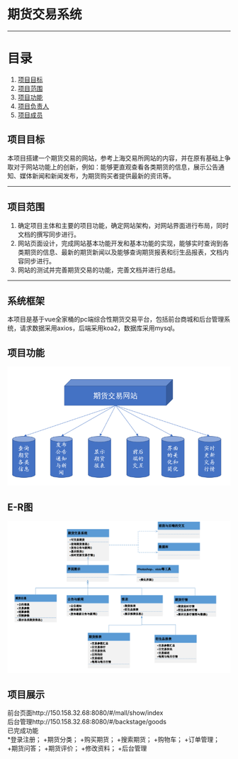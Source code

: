 # 期货交易系统
___
# 目录
 1. [项目目标](#1)
 2. [项目范围](#2)
 3. [项目功能](#3)
 4. [项目负责人](#4)
 5. [项目成员](#5)
##  项目目标
本项目搭建一个期货交易的网站，参考上海交易所网站的内容，并在原有基础上争取对于网站功能上的创新，例如：能够更直观查看各类期货的信息，展示公告通知、媒体新闻和新闻发布，为期货购买者提供最新的资讯等。
___
##  项目范围
1. 确定项目主体和主要的项目功能，确定网站架构，对网站界面进行布局，同时文档的撰写同步进行。
2. 网站页面设计，完成网站基本功能开发和基本功能的实现，能够实时查询到各类期货的信息、最新的期货新闻以及能够查询期货报表和衍生品报表，文档内容同步进行。
3. 网站的测试并完善期货交易的功能，完善文档并进行总结。
___
## 系统框架
本项目是基于vue全家桶的pc端综合性期货交易平台，包括前台商城和后台管理系统，请求数据采用axios，后端采用koa2，数据库采用mysql。

##  项目功能
![功能图](https://github.com/rain-ux/Futures-Market/blob/main/FuncPic.png)
## E-R图
![E-R图](https://github.com/rain-ux/Futures-Market/blob/main/E-Rpic.png)
## 项目展示
前台页面http://150.158.32.68:8080/#/mall/show/index<br>
后台管理http://150.158.32.68:8080/#/backstage/goods<br>
已完成功能<br>
*登录注册；
+期货分类；
+购买期货；
+搜索期货；
+购物车；
+订单管理；
+期货问答；
+期货评价；
+修改资料；
+后台管理
